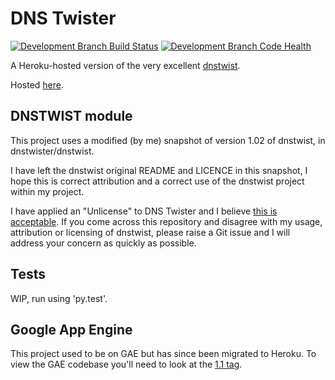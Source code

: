 # DNS Twister

[![Development Branch Build Status](https://travis-ci.org/thisismyrobot/dnstwister.svg?branch=master)](https://travis-ci.org/thisismyrobot/dnstwister)
[![Development Branch Code Health](https://landscape.io/github/thisismyrobot/dnstwister/master/landscape.svg?style=flat)](https://landscape.io/github/thisismyrobot/dnstwister/master)


A Heroku-hosted version of the very excellent
[dnstwist](https://github.com/elceef/dnstwist).

Hosted [here](https://dnstwister.report).

## DNSTWIST module

This project uses a modified (by me) snapshot of version 1.02 of dnstwist, in
dnstwister/dnstwist.

I have left the dnstwist original README and LICENCE in this snapshot, I hope
this is correct attribution and a correct use of the dnstwist project within
my project.

I have applied an "Unlicense" to DNS Twister and I believe
[this is acceptable](http://opensource.stackexchange.com/a/963/3236). If you
come across this repository and disagree with my usage, attribution or
licensing of dnstwist, please raise a Git issue and I will address your
concern as quickly as possible.

## Tests

WIP, run using 'py.test'.

## Google App Engine

This project used to be on GAE but has since been migrated to Heroku. To view
the GAE codebase you'll need to look at the [1.1
tag](https://github.com/thisismyrobot/dnstwister/releases/tag/1.1).
